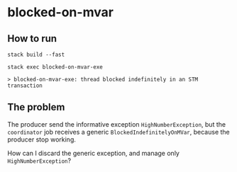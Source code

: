 # blocked-on-mvar

## How to run

```
stack build --fast

stack exec blocked-on-mvar-exe

> blocked-on-mvar-exe: thread blocked indefinitely in an STM transaction
```

## The problem

The producer send the informative exception ``HighNumberException``, but the ``coordinator`` job receives a generic ``BlockedIndefinitelyOnMVar``, because the producer stop working.

How can I discard the generic exception, and manage only ``HighNumberException``?
